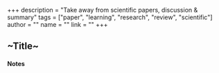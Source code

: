 +++
description = "Take away from scientific papers, discussion & summary"
tags = ["paper", "learning", "research", "review", "scientific"]
author = ""
name = ""
link = ""
+++

## ~Title~

#### Notes
